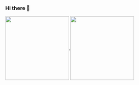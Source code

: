 ### Hi there 👋


<a href="https://github.com/Cedric-Perauer">
  <img align="center" height="200" src="https://github-readme-stats.vercel.app/api?username=Cedric-Perauer&count_private=true&show_icons=true&include_all_commits=true" />
</a>
<a href="https://github.com/Cedric-Perauer">
  <img align="center" height="200" src="https://github-readme-stats.vercel.app/api/top-langs/?username=Cedric-Perauer&langs_count=10&layout=compact&include_all_commits=true" />
</a>
